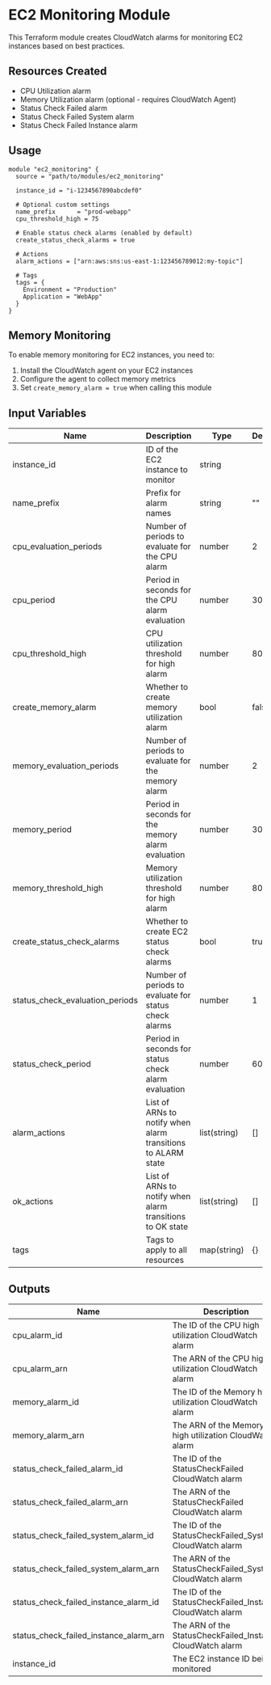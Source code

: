 # EC2 Monitoring Module

This Terraform module creates CloudWatch alarms for monitoring EC2 instances based on best practices.

## Resources Created

- CPU Utilization alarm
- Memory Utilization alarm (optional - requires CloudWatch Agent)
- Status Check Failed alarm
- Status Check Failed System alarm
- Status Check Failed Instance alarm

## Usage

```hcl
module "ec2_monitoring" {
  source = "path/to/modules/ec2_monitoring"

  instance_id = "i-1234567890abcdef0"
  
  # Optional custom settings
  name_prefix      = "prod-webapp"
  cpu_threshold_high = 75
  
  # Enable status check alarms (enabled by default)
  create_status_check_alarms = true
  
  # Actions
  alarm_actions = ["arn:aws:sns:us-east-1:123456789012:my-topic"]
  
  # Tags
  tags = {
    Environment = "Production"
    Application = "WebApp"
  }
}
```

## Memory Monitoring

To enable memory monitoring for EC2 instances, you need to:

1. Install the CloudWatch agent on your EC2 instances
2. Configure the agent to collect memory metrics
3. Set `create_memory_alarm = true` when calling this module

## Input Variables

| Name | Description | Type | Default | Required |
|------|-------------|------|---------|----------|
| instance_id | ID of the EC2 instance to monitor | string | | yes |
| name_prefix | Prefix for alarm names | string | "" | no |
| cpu_evaluation_periods | Number of periods to evaluate for the CPU alarm | number | 2 | no |
| cpu_period | Period in seconds for the CPU alarm evaluation | number | 300 | no |
| cpu_threshold_high | CPU utilization threshold for high alarm | number | 80 | no |
| create_memory_alarm | Whether to create memory utilization alarm | bool | false | no |
| memory_evaluation_periods | Number of periods to evaluate for the memory alarm | number | 2 | no |
| memory_period | Period in seconds for the memory alarm evaluation | number | 300 | no |
| memory_threshold_high | Memory utilization threshold for high alarm | number | 80 | no |
| create_status_check_alarms | Whether to create EC2 status check alarms | bool | true | no |
| status_check_evaluation_periods | Number of periods to evaluate for status check alarms | number | 1 | no |
| status_check_period | Period in seconds for status check alarm evaluation | number | 60 | no |
| alarm_actions | List of ARNs to notify when alarm transitions to ALARM state | list(string) | [] | no |
| ok_actions | List of ARNs to notify when alarm transitions to OK state | list(string) | [] | no |
| tags | Tags to apply to all resources | map(string) | {} | no |

## Outputs

| Name | Description |
|------|-------------|
| cpu_alarm_id | The ID of the CPU high utilization CloudWatch alarm |
| cpu_alarm_arn | The ARN of the CPU high utilization CloudWatch alarm |
| memory_alarm_id | The ID of the Memory high utilization CloudWatch alarm |
| memory_alarm_arn | The ARN of the Memory high utilization CloudWatch alarm |
| status_check_failed_alarm_id | The ID of the StatusCheckFailed CloudWatch alarm |
| status_check_failed_alarm_arn | The ARN of the StatusCheckFailed CloudWatch alarm |
| status_check_failed_system_alarm_id | The ID of the StatusCheckFailed_System CloudWatch alarm |
| status_check_failed_system_alarm_arn | The ARN of the StatusCheckFailed_System CloudWatch alarm |
| status_check_failed_instance_alarm_id | The ID of the StatusCheckFailed_Instance CloudWatch alarm |
| status_check_failed_instance_alarm_arn | The ARN of the StatusCheckFailed_Instance CloudWatch alarm |
| instance_id | The EC2 instance ID being monitored | 